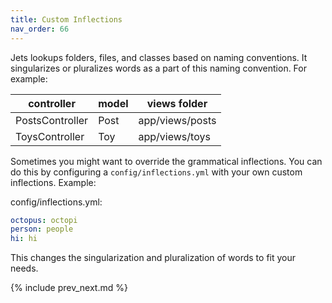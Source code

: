 ```yaml
---
title: Custom Inflections
nav_order: 66
---
```


Jets lookups folders, files, and classes based on naming conventions. It singularizes or pluralizes words as a part of this naming convention. For example:

controller | model | views folder
--- | --- | ---
PostsController | Post | app/views/posts
ToysController | Toy | app/views/toys

Sometimes you might want to override the grammatical inflections.  You can do this by configuring a `config/inflections.yml` with your own custom inflections.  Example:

config/inflections.yml:

```yaml
octopus: octopi
person: people
hi: hi
```

This changes the singularization and pluralization of words to fit your needs.

{% include prev_next.md %}